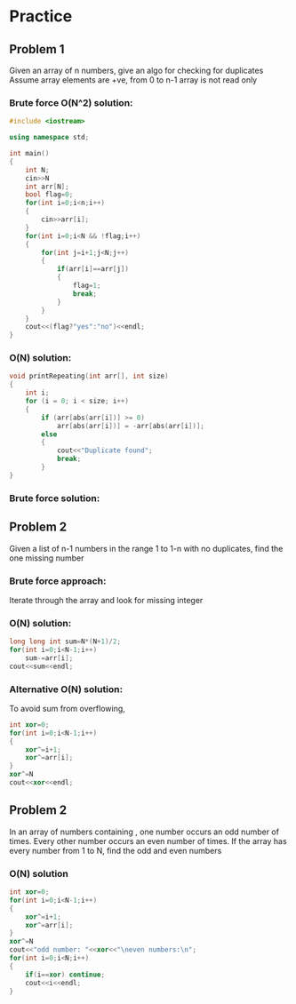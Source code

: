 # Practice
## Problem 1
Given an array of n numbers, give an algo for checking for duplicates
Assume array elements are +ve, from 0 to n-1
array is not read only

### Brute force O(N^2) solution:
```c++
#include <iostream>

using namespace std;

int main()
{
	int N;
	cin>>N
	int arr[N];
	bool flag=0;
	for(int i=0;i<n;i++)
	{
		cin>>arr[i];
	}
	for(int i=0;i<N && !flag;i++)
	{
		for(int j=i+1;j<N;j++)
		{
			if(arr[i]==arr[j])
			{
				flag=1;
				break;
			}
		}
	}
	cout<<(flag?"yes":"no")<<endl;
}
```

### O(N) solution:
```c++
void printRepeating(int arr[], int size)
{
	int i;
	for (i = 0; i < size; i++)
	{
		if (arr[abs(arr[i])] >= 0)
			arr[abs(arr[i])] = -arr[abs(arr[i])];
		else
		{
			cout<<"Duplicate found";
			break;
		}
}
```

### Brute force solution:

## Problem 2
Given a list of n-1 numbers in the range 1 to 1-n with no duplicates, find the one missing number
### Brute force approach:
Iterate through the array and look for missing integer

### O(N) solution:
```c++
long long int sum=N*(N+1)/2;
for(int i=0;i<N-1;i++)
	sum-=arr[i];
cout<<sum<<endl;
```
### Alternative O(N) solution:
To avoid sum from overflowing,
```c++
int xor=0;
for(int i=0;i<N-1;i++)
{
	xor^=i+1;
	xor^=arr[i];
}
xor^=N
cout<<xor<<endl;
```

## Problem 2
In an array of numbers containing , one number occurs an odd number of times. Every other number occurs an even number of times. If the array has every number from 1 to N, find the odd and even numbers

### O(N) solution
```c++
int xor=0;
for(int i=0;i<N-1;i++)
{
	xor^=i+1;
	xor^=arr[i];
}
xor^=N
cout<<"odd number: "<<xor<<"\neven numbers:\n";
for(int i=0;i<N;i++)
{
	if(i==xor) continue;
	cout<<i<<endl;
}
```